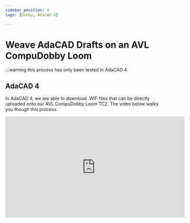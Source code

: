 ```yaml
---
sidebar_position: 4
tags: [Dobby, AdaCAD 4]

---
```


# Weave AdaCAD Drafts on an AVL CompuDobby Loom

:::warning
this process has only been tested in AdaCAD 4

## AdaCAD 4

In AdaCAD 4, we are able to download .WIF files that can be directly uploaded onto our AVL CompuDobby Loom TC2. The video below walks you though this process. 

<iframe width="560" height="315" src="https://www.youtube.com/embed/nhHUUaMHx_Y?si=PJdnXeZRILSegAMb" title="YouTube video player" frameborder="0" allow="accelerometer; autoplay; clipboard-write; encrypted-media; gyroscope; picture-in-picture; web-share" allowfullscreen></iframe>

